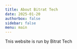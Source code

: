 ```yaml
---
title: About Bitrat Tech
date: 2025-01-20
authorbox: false
sidebar: false
menu: main
---
```


Tnis website is run by Bitrat Tech
